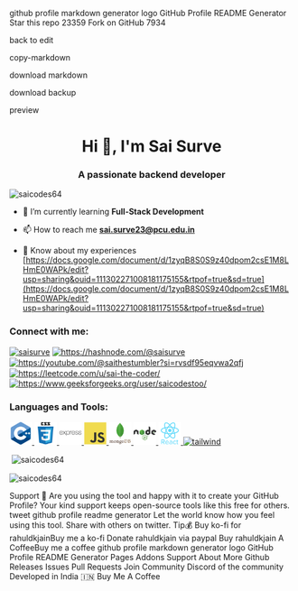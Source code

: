 github profile markdown generator logo
GitHub Profile README Generator
Star this repo
23359
Fork on GitHub
7934

back to edit

copy-markdown

download markdown

download backup

preview
<h1 align="center">Hi 👋, I'm Sai Surve</h1>
<h3 align="center">A passionate backend developer</h3>

<p align="left"> <img src="https://komarev.com/ghpvc/?username=saicodes64&label=Profile%20views&color=0e75b6&style=flat" alt="saicodes64" /> </p>

- 🌱 I’m currently learning **Full-Stack Development**

- 📫 How to reach me **sai.surve23@pcu.edu.in**

- 📄 Know about my experiences [https://docs.google.com/document/d/1zyqB8S0S9z40dpom2csE1M8LHmE0WAPk/edit?usp=sharing&ouid=111302271008181175155&rtpof=true&sd=true](https://docs.google.com/document/d/1zyqB8S0S9z40dpom2csE1M8LHmE0WAPk/edit?usp=sharing&ouid=111302271008181175155&rtpof=true&sd=true)

<h3 align="left">Connect with me:</h3>
<p align="left">
<a href="https://linkedin.com/in/saisurve" target="blank"><img align="center" src="https://raw.githubusercontent.com/rahuldkjain/github-profile-readme-generator/master/src/images/icons/Social/linked-in-alt.svg" alt="saisurve" height="30" width="40" /></a>
<a href="https://hashnode.com/https://hashnode.com/@saisurve" target="blank"><img align="center" src="https://raw.githubusercontent.com/rahuldkjain/github-profile-readme-generator/master/src/images/icons/Social/hashnode.svg" alt="https://hashnode.com/@saisurve" height="30" width="40" /></a>
<a href="https://www.youtube.com/c/https://youtube.com/@saithestumbler?si=rvsdf95eqvwa2qfj" target="blank"><img align="center" src="https://raw.githubusercontent.com/rahuldkjain/github-profile-readme-generator/master/src/images/icons/Social/youtube.svg" alt="https://youtube.com/@saithestumbler?si=rvsdf95eqvwa2qfj" height="30" width="40" /></a>
<a href="https://www.leetcode.com/https://leetcode.com/u/sai-the-coder/" target="blank"><img align="center" src="https://raw.githubusercontent.com/rahuldkjain/github-profile-readme-generator/master/src/images/icons/Social/leet-code.svg" alt="https://leetcode.com/u/sai-the-coder/" height="30" width="40" /></a>
<a href="https://auth.geeksforgeeks.org/user/https://www.geeksforgeeks.org/user/saicodestoo/" target="blank"><img align="center" src="https://raw.githubusercontent.com/rahuldkjain/github-profile-readme-generator/master/src/images/icons/Social/geeks-for-geeks.svg" alt="https://www.geeksforgeeks.org/user/saicodestoo/" height="30" width="40" /></a>
</p>

<h3 align="left">Languages and Tools:</h3>
<p align="left"> <a href="https://www.w3schools.com/cpp/" target="_blank" rel="noreferrer"> <img src="https://raw.githubusercontent.com/devicons/devicon/master/icons/cplusplus/cplusplus-original.svg" alt="cplusplus" width="40" height="40"/> </a> <a href="https://www.w3schools.com/css/" target="_blank" rel="noreferrer"> <img src="https://raw.githubusercontent.com/devicons/devicon/master/icons/css3/css3-original-wordmark.svg" alt="css3" width="40" height="40"/> </a> <a href="https://expressjs.com" target="_blank" rel="noreferrer"> <img src="https://raw.githubusercontent.com/devicons/devicon/master/icons/express/express-original-wordmark.svg" alt="express" width="40" height="40"/> </a> <a href="https://developer.mozilla.org/en-US/docs/Web/JavaScript" target="_blank" rel="noreferrer"> <img src="https://raw.githubusercontent.com/devicons/devicon/master/icons/javascript/javascript-original.svg" alt="javascript" width="40" height="40"/> </a> <a href="https://www.mongodb.com/" target="_blank" rel="noreferrer"> <img src="https://raw.githubusercontent.com/devicons/devicon/master/icons/mongodb/mongodb-original-wordmark.svg" alt="mongodb" width="40" height="40"/> </a> <a href="https://nodejs.org" target="_blank" rel="noreferrer"> <img src="https://raw.githubusercontent.com/devicons/devicon/master/icons/nodejs/nodejs-original-wordmark.svg" alt="nodejs" width="40" height="40"/> </a> <a href="https://reactjs.org/" target="_blank" rel="noreferrer"> <img src="https://raw.githubusercontent.com/devicons/devicon/master/icons/react/react-original-wordmark.svg" alt="react" width="40" height="40"/> </a> <a href="https://tailwindcss.com/" target="_blank" rel="noreferrer"> <img src="https://www.vectorlogo.zone/logos/tailwindcss/tailwindcss-icon.svg" alt="tailwind" width="40" height="40"/> </a> </p>

<p>&nbsp;<img align="center" src="https://github-readme-stats.vercel.app/api?username=saicodes64&show_icons=true&locale=en" alt="saicodes64" /></p>

<p><img align="center" src="https://github-readme-streak-stats.herokuapp.com/?user=saicodes64&" alt="saicodes64" /></p>

Support 🙏
Are you using the tool and happy with it to create your GitHub Profile?
Your kind support keeps open-source tools like this free for others.
tweet github profile readme generator
Let the world know how you feel using this tool. Share with others on twitter.
Tip💰
Buy ko-fi for rahuldkjainBuy me a ko-fi
Donate rahuldkjain via paypal
Buy rahuldkjain A CoffeeBuy me a coffee
github profile markdown generator logo
GitHub Profile README Generator
Pages
Addons
Support
About
More
Github
Releases
Issues
Pull Requests
Join Community
Discord of the community
Developed in India 🇮🇳
Buy Me A Coffee
